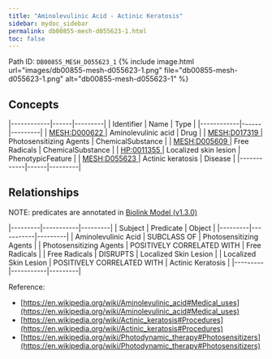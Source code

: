 ```yaml
---
title: "Aminolevulinic Acid - Actinic Keratosis"
sidebar: mydoc_sidebar
permalink: db00855-mesh-d055623-1.html
toc: false 
---
```



Path ID: `DB00855_MESH_D055623_1`
{% include image.html url="images/db00855-mesh-d055623-1.png" file="db00855-mesh-d055623-1.png" alt="db00855-mesh-d055623-1" %}

## Concepts

|------------|------|---------|
| Identifier | Name | Type    |
|------------|------|---------|
| <a href="https://identifiers.org/MESH:D000622">MESH:D000622 </a> | Aminolevulinic acid | Drug |
| <a href="https://identifiers.org/MESH:D017319">MESH:D017319 </a> | Photosensitizing Agents | ChemicalSubstance |
| <a href="https://identifiers.org/MESH:D005609">MESH:D005609 </a> | Free Radicals | ChemicalSubstance |
| <a href="https://identifiers.org/HP:0011355">HP:0011355 </a> | Localized skin lesion | PhenotypicFeature |
| <a href="https://identifiers.org/MESH:D055623">MESH:D055623 </a> | Actinic keratosis | Disease |
|------------|------|---------|

## Relationships


NOTE: predicates are annotated in <a href="https://github.com/biolink/biolink-model/releases/tag/v1.3.0">Biolink Model (v1.3.0)</a>

|---------|-----------|---------|
| Subject | Predicate | Object  |
|---------|-----------|---------|
| Aminolevulinic Acid | SUBCLASS OF | Photosensitizing Agents |
| Photosensitizing Agents | POSITIVELY CORRELATED WITH | Free Radicals |
| Free Radicals | DISRUPTS | Localized Skin Lesion |
| Localized Skin Lesion | POSITIVELY CORRELATED WITH | Actinic Keratosis |
|---------|-----------|---------|

Reference: 
  - [https://en.wikipedia.org/wiki/Aminolevulinic_acid#Medical_uses](https://en.wikipedia.org/wiki/Aminolevulinic_acid#Medical_uses)
  - [https://en.wikipedia.org/wiki/Actinic_keratosis#Procedures](https://en.wikipedia.org/wiki/Actinic_keratosis#Procedures)
  - [https://en.wikipedia.org/wiki/Photodynamic_therapy#Photosensitizers](https://en.wikipedia.org/wiki/Photodynamic_therapy#Photosensitizers)
